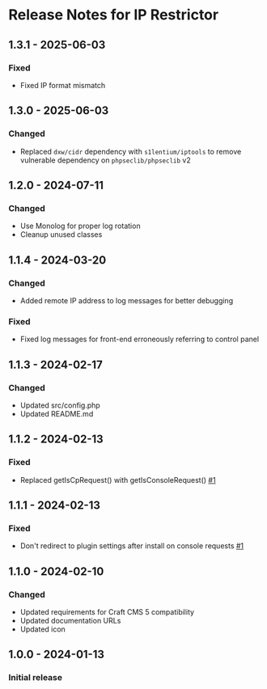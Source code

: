 # Release Notes for IP Restrictor

## 1.3.1 - 2025-06-03

### Fixed
- Fixed IP format mismatch

## 1.3.0 - 2025-06-03

### Changed
- Replaced `dxw/cidr` dependency with `s1lentium/iptools` to remove vulnerable dependency on `phpseclib/phpseclib` v2

## 1.2.0 - 2024-07-11

### Changed
- Use Monolog for proper log rotation
- Cleanup unused classes

## 1.1.4 - 2024-03-20

### Changed
- Added remote IP address to log messages for better debugging

### Fixed
- Fixed log messages for front-end erroneously referring to control panel

## 1.1.3 - 2024-02-17

### Changed
- Updated src/config.php
- Updated README.md

## 1.1.2 - 2024-02-13

### Fixed
- Replaced getIsCpRequest() with getIsConsoleRequest() [#1](https://github.com/jrrdnx/craft-ip-restrictor/issues/1)

## 1.1.1 - 2024-02-13

### Fixed
- Don't redirect to plugin settings after install on console requests [#1](https://github.com/jrrdnx/craft-ip-restrictor/issues/1)

## 1.1.0 - 2024-02-10

### Changed
- Updated requirements for Craft CMS 5 compatibility
- Updated documentation URLs
- Updated icon

## 1.0.0 - 2024-01-13

### Initial release
